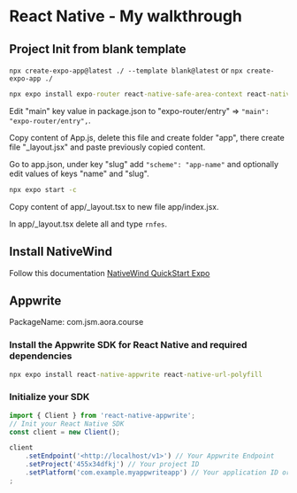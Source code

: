 # React Native - My walkthrough

## Project Init from blank template

`npx create-expo-app@latest ./ --template blank@latest` or `npx create-expo-app ./`

```cmd
npx expo install expo-router react-native-safe-area-context react-native-screens expo-linking expo-constants expo-status-bar
```

Edit "main" key value in package.json to "expo-router/entry" => `"main": "expo-router/entry",`.

Copy content of App.js, delete this file and create folder "app", there create file "_layout.jsx" and paste previously copied content.

Go to app.json, under key "slug" add `"scheme": "app-name"` and optionally edit values of keys "name" and "slug".

```cmd
npx expo start -c
```

Copy content of app/_layout.tsx to new file app/index.jsx.

In app/_layout.tsx delete all and type `rnfes`.

## Install NativeWind

Follow this documentation [NativeWind QuickStart Expo](https://www.nativewind.dev/quick-starts/expo#1-create-the-project)

## Appwrite

PackageName: com.jsm.aora.course

### Install the Appwrite SDK for React Native and required dependencies

```cmd
npx expo install react-native-appwrite react-native-url-polyfill
```

### Initialize your SDK

```JavaScript
import { Client } from 'react-native-appwrite';
// Init your React Native SDK
const client = new Client();

client
    .setEndpoint('<http://localhost/v1>') // Your Appwrite Endpoint
    .setProject('455x34dfkj') // Your project ID
    .setPlatform('com.example.myappwriteapp') // Your application ID or bundle ID.
;
```
